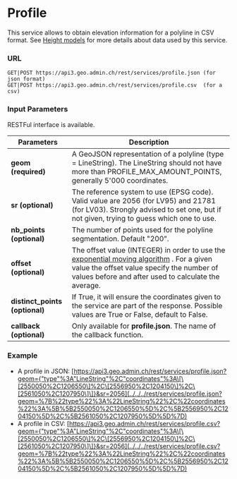# Profile

This service allows to obtain elevation information for a polyline in
CSV format. See [Height
models](https://www.swisstopo.admin.ch/en/geodata/height/alti3d.html)
for more details about data used by this service.

### URL

    GET|POST https://api3.geo.admin.ch/rest/services/profile.json (for json format)
    GET|POST https://api3.geo.admin.ch/rest/services/profile.csv  (for a csv)

### Input Parameters

RESTFul interface is available.

| Parameters                     | Description                                                                                                                                                                                                                                                             |
| ------------------------------ | ----------------------------------------------------------------------------------------------------------------------------------------------------------------------------------------------------------------------------------------------------------------------- |
| **geom (required)**            | A GeoJSON representation of a polyline (type = LineString). The LineString should not have more than <span class="title-ref">PROFILE_MAX_AMOUNT_POINTS</span>, generally 5'000 coordinates.                                                                             |
| **sr (optional)**              | The reference system to use (EPSG code). Valid value are 2056 (for LV95) and 21781 (for LV03). Strongly advised to set one, but if not given, trying to guess which one to use.                                                                                         |
| **nb_points (optional)**       | The number of points used for the polyline segmentation. Default "200".                                                                                                                                                                                                 |
| **offset (optional)**          | The offset value (INTEGER) in order to use the [exponential moving algorithm](http://en.wikipedia.org/wiki/Moving_average#Exponential_moving_average) . For a given value the offset value specify the number of values before and after used to calculate the average. |
| **distinct_points (optional)** | If True, it will ensure the coordinates given to the service are part of the response. Possible values are True or False, default to False.                                                                                                                             |
| **callback (optional)**        | Only available for **profile.json**. The name of the callback function.                                                                                                                                                                                                 |

### Example

- A profile in JSON:
  [https://api3.geo.admin.ch/rest/services/profile.json?geom={"type"%3A"LineString"%2C"coordinates"%3A\[\[2550050%2C1206550\]%2C\[2556950%2C1204150\]%2C\[2561050%2C1207950\]\]}&sr=2056](../../../rest/services/profile.json?geom=%7B%22type%22%3A%22LineString%22%2C%22coordinates%22%3A%5B%5B2550050%2C1206550%5D%2C%5B2556950%2C1204150%5D%2C%5B2561050%2C1207950%5D%5D%7D)
- A profile in CSV:
  [https://api3.geo.admin.ch/rest/services/profile.csv?geom={"type"%3A"LineString"%2C"coordinates"%3A\[\[2550050%2C1206550\]%2C\[2556950%2C1204150\]%2C\[2561050%2C1207950\]\]}&sr=2056](../../../rest/services/profile.csv?geom=%7B%22type%22%3A%22LineString%22%2C%22coordinates%22%3A%5B%5B2550050%2C1206550%5D%2C%5B2556950%2C1204150%5D%2C%5B2561050%2C1207950%5D%5D%7D)
